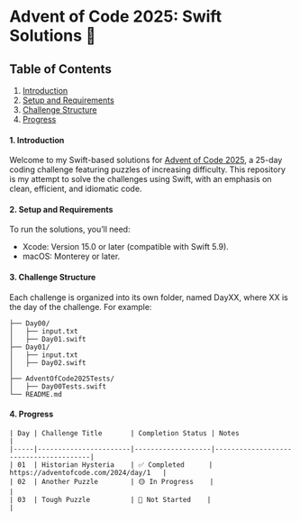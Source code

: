 # Advent of Code 2025: Swift Solutions 🎄

## Table of Contents
1. [Introduction](https://github.com/Betzer09/AdventOfCodeSwift2025/blob/main/README.md#1-introduction)
2. [Setup and Requirements](https://github.com/Betzer09/AdventOfCodeSwift2025/blob/main/README.md#2-setup-and-requirements)
3. [Challenge Structure](https://github.com/Betzer09/AdventOfCodeSwift2025/blob/main/README.md#3-challenge-structure)
4. [Progress](https://github.com/Betzer09/AdventOfCodeSwift2025/blob/main/README.md#4-progress)

#### 1. Introduction
Welcome to my Swift-based solutions for [Advent of Code 2025](https://adventofcode.com/2024), a 25-day coding challenge featuring puzzles of increasing difficulty. 
This repository is my attempt to solve the challenges using Swift, with an emphasis on clean, efficient, and idiomatic code.


#### 2. Setup and Requirements
To run the solutions, you’ll need:
* Xcode: Version 15.0 or later (compatible with Swift 5.9).
* macOS: Monterey or later.

#### 3. Challenge Structure
Each challenge is organized into its own folder, named DayXX, where XX is the day of the challenge. For example:
```
├── Day00/
│   ├── input.txt
│   ├── Day01.swift
├── Day01/
│   ├── input.txt
│   ├── Day02.swift
│
├── AdventOfCode2025Tests/
│   ├── Day00Tests.swift
└── README.md
```

#### 4. Progress
```
| Day | Challenge Title       | Completion Status | Notes                                 |
|-----|-----------------------|-------------------|---------------------------------------|
| 01  | Historian Hysteria    | ✅ Completed      | https://adventofcode.com/2024/day/1   |
| 02  | Another Puzzle        | 🟡 In Progress    |                                       |
| 03  | Tough Puzzle          | 🔴 Not Started    |                                       |
```

